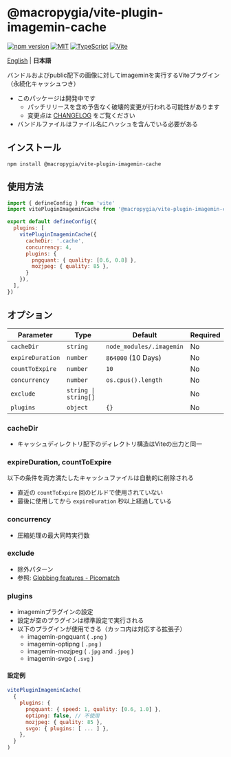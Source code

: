# @macropygia/vite-plugin-imagemin-cache

[![npm version](https://img.shields.io/npm/v/@macropygia/vite-plugin-imagemin-cache.svg?style=flat-square)](https://www.npmjs.com/package/@macropygia/vite-plugin-imagemin-cache)
[![MIT](https://img.shields.io/npm/l/@macropygia/vite-plugin-imagemin-cache?style=flat-square)](./LICENSE)
[![TypeScript](https://img.shields.io/badge/TypeScript-3178c6?style=flat-square&logo=typescript&logoColor=white)](https://www.typescriptlang.org/)
[![Vite](https://img.shields.io/badge/Vite-646cff?style=flat-square&logo=Vite&logoColor=white)](https://vitejs.dev/)

[English](README.md) | **日本語**

バンドルおよびpublic配下の画像に対してimageminを実行するViteプラグイン（永続化キャッシュつき）

- このパッケージは開発中です
    - パッチリリースを含め予告なく破壊的変更が行われる可能性があります
    - 変更点は [CHANGELOG](CHANGELOG.md) をご覧ください
- バンドルファイルはファイル名にハッシュを含んでいる必要がある

## インストール

```shell
npm install @macropygia/vite-plugin-imagemin-cache
```

## 使用方法

```js
import { defineConfig } from 'vite'
import vitePluginImageminCache from '@macropygia/vite-plugin-imagemin-cache'

export default defineConfig({
  plugins: [
    vitePluginImageminCache({
      cacheDir: '.cache',
      concurrency: 4,
      plugins: {
        pngquant: { quality: [0.6, 0.8] },
        mozjpeg: { quality: 85 },
      }
    }),
  ],
})
```

## オプション

| Parameter        | Type                 | Default                  | Required |
| ---------------- | -------------------- | ------------------------ | -------- |
| `cacheDir`       | `string`             | `node_modules/.imagemin` | No       |
| `expireDuration` | `number`             | `864000` (10 Days)       | No       |
| `countToExpire`  | `number`             | `10`                     | No       |
| `concurrency`    | `number`             | `os.cpus().length`       | No       |
| `exclude`        | `string \| string[]` |                          | No       |
| `plugins`        | `object`             | `{}`                     | No       |

### cacheDir

- キャッシュディレクトリ配下のディレクトリ構造はViteの出力と同一

### expireDuration, countToExpire

以下の条件を両方満たしたキャッシュファイルは自動的に削除される

- 直近の `countToExpire` 回のビルドで使用されていない
- 最後に使用してから `expireDuration` 秒以上経過している

### concurrency

- 圧縮処理の最大同時実行数

### exclude

- 除外パターン
- 参照: [Globbing features - Picomatch](https://github.com/micromatch/picomatch#globbing-features)

### plugins

- imageminプラグインの設定
- 設定が空のプラグインは標準設定で実行される
- 以下のプラグインが使用できる（カッコ内は対応する拡張子）
    - imagemin-pngquant ( `.png` )
    - imagemin-optipng ( `.png` )
    - imagemin-mozjpeg ( `.jpg` and `.jpeg` )
    - imagemin-svgo ( `.svg` )

#### 設定例

```js
vitePluginImageminCache(
  {
    plugins: {
      pngquant: { speed: 1, quality: [0.6, 1.0] },
      optipng: false, // 不使用
      mozjpeg: { quality: 85 },
      svgo: { plugins: [ ... ] },
    },
  }
)
```

